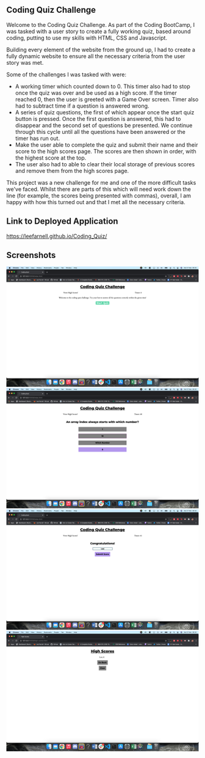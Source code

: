 ## Coding Quiz Challenge

Welcome to the Coding Quiz Challenge. As part of the Coding BootCamp, I was tasked with a user story to create a fully working quiz, based around coding, putting to use my skills with HTML, CSS and Javascript.

Building every element of the website from the ground up, I had to create a fully dynamic website to ensure all the necessary criteria from the user story was met.

Some of the challenges I was tasked with were:

- A working timer which counted down to 0. This timer also had to stop once the quiz was over and be used as a high score. If the timer reached 0, then the user is greeted with a Game Over screen. Timer also had to subtract time if a question is answered wrong.
- A series of quiz questions, the first of which appear once the start quiz button is pressed. Once the first question is answered, this had to disappear and the second set of questions be presented. We continue through this cycle until all the questions have been answered or the timer has run out.
- Make the user able to complete the quiz and submit their name and their score to the high scores page. The scores are then shown in order, with the highest score at the top.
- The user also had to able to clear their local storage of previous scores and remove them from the high scores page.

This project was a new challenge for me and one of the more difficult tasks we've faced. Whilst there are parts of this which will need work down the line (for example, the scores being presented with commas), overall, I am happy with how this turned out and that I met all the necessary criteria.

## Link to Deployed Application

https://leefarnell.github.io/Coding_Quiz/

## Screenshots

![Screenshot1](assets/screenshots/coding-quiz-screenshot-1.png)
![Screenshot2](assets/screenshots/coding-quiz-screenshot-2.png)
![Screenshot3](assets/screenshots/coding-quiz-screenshot-3.png)
![Screenshot4](assets/screenshots/coding-quiz-screenshot-4.png)
